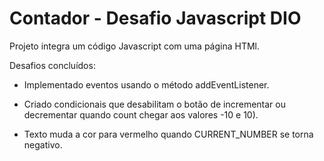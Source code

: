 # Contador - Desafio Javascript DIO

Projeto integra um código Javascript com uma página HTMl.

Desafios concluídos:

- Implementado eventos usando o método addEventListener.

- Criado condicionais que desabilitam o botão de incrementar ou decrementar quando count chegar aos valores -10 e 10).

- Texto muda a cor para vermelho quando CURRENT_NUMBER se torna negativo.

